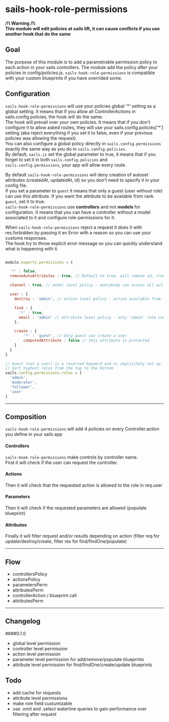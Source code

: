 # sails-hook-role-permissions

**/!\ Warning /!\   
This module will edit policies at sails lift, it can cause conflicts if you use another hook that do the same**

## Goal
The purpose of this module is to add a parametrable permission policy to each action in your sails controllers.
The module add the policy after your policies in config/policies.js.
`sails-hook-role-permissions` is compatible with your custom blueprints if you have overrided some.  

## Configuration

`sails-hook-role-permissions` will use your policies global '\*' setting as a global setting. It means that if you allow all ControllerActions in sails.config.policies, the hook will do the same.  
The hook will prevail over your own policies. It means that if you don't configure it to allow asked routes, they will use your sails.config.policies['\*'] setting (aka reject everything if you set it to false, even if your previous policies was allowing the request).  
You can also configure a global policy directly in `sails.config.permissions` exactly the same way as you do in `sails.config.policies`.  
By default, `sails.js` set the global parameter to true, it means that if you forget to set it in both `sails.config.policies` and `sails.config.permissions`, your app will allow every route.  


By default `sails-hook-role-permissions` will deny creation of autoset attributes (createdAt, updatedAt, id) so you don't need to specify it in your config file.  
If you set a parameter to `guest` it means that only a guest (user without role) can use this attribute. If you want the attribute to be available from rank `guest`, set it to true.  
`sails-hook-role-permissions` use **controllers** and not **models** for configuration. It means that you can have a controller without a model associated to it and configure role-permissions for it.  


When `sails-hook-role-permissions` reject a request it does it with res.forbidden by passing it an Error with a reason so you can use your customs responses.  
The hook try to throw explicit error message so you can quickly understand what is happening with it.  



```javascript

module.exports.permissions = {

  '*' : false,
  removeAutoAttributes : true, // Default to true, will remove id, createdAt and updatedAt from create and update blueprints req.body

  channel : true, // model level policy - everybody can access all actions and all attributes (expect creating autoset attributes)

  user : {
    destroy : 'admin', // action level policy - action available from 'admin' role

    find : {
      '*' : true,
      email : 'admin' // attribute level policy - only 'admin' role can find email attribute
    },

    create : {
        '*' : 'guest', // Only guest can create a user
        computedAttribute : false // this attribute is protected
    }
  }
}

// Guest (not a user) is a reserved keyword and is implicitely set up, you don't need to specify it
// Sort highest roles from the top to the bottom
sails.config.permissions.roles = [
  'admin',
  'moderator',
  'follower',
  'user'
]

```
---


## Composition
`sails-hook-role-permissions` will add 4 policies on every Controller.action you define in your sails app

#### Controllers
`sails-hook-role-permissions` make controls by controller name.  
First it will check if the user can request the controller.

#### Actions
Then it will check that the requested action is allowed to the role in req.user

#### Parameters
Then it will check if the requested parameters are allowed (populate blueprint)

#### Attributes
Finally it will filter request and/or results depending on action (filter req for update/destroy/create, filter res for find/findOne/populate)


---

## Flow
- controllersPolicy
- actionsPolicy
- parametersPerm
- attributesPerm
- controllerAction / blueprint call
- attributesPerm

---


## Changelog
####0.1.0
- global level permission
- controller level permission
- action level permission
- parameter level permission for add/remove/populate blueprints
- attribute level permission for find/findOne/create/update blueprints


## Todo
- add cache for requests
- attribute level permissions
- make role field custumizable
- use .omit and .select waterline queries to gain performance over filtering after request
